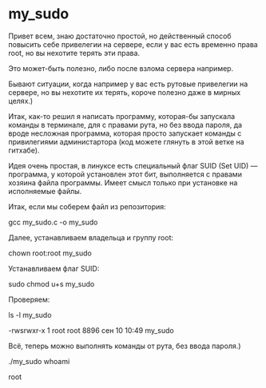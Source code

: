 # my_sudo

Привет всем, знаю достаточно простой, но действенный способ повысить себе привелегии на сервере, если у вас есть временно права root, но вы нехотите терять эти права.

Это может-быть полезно, либо после взлома сервера например.

Бывают ситуации, когда например у вас есть рутовые привелегии на сервере, но вы нехотите их терять, короче полезно даже в мирных целях.)

Итак, как-то решил я написать программу, которая-бы запускала команды в терминале, для с правами рута, но без ввода пароля, да вроде несложная программа, которая просто запускает команды с привилегиями администартора (код можете глянуть в этой ветке на гитхабе).

Идея очень простая, в линуксе есть специальный флаг SUID (Set UID) — программа, у которой установлен этот бит, выполняется с правами хозяина файла программы. Имеет смысл только при установке на исполняемые файлы.

Итак, если мы соберем файл из репозитория:

gcc my_sudo.c -o my_sudo

Далее, устанавливаем владельца и группу root:

chown root:root my_sudo

Устанавливаем флаг SUID:

sudo chmod u+s my_sudo

Проверяем:

ls -l my_sudo

-rwsrwxr-x 1 root root 8896 сен 10 10:49 my_sudo

Всё, теперь можно выполнять команды от рута, без ввода пароля.)

./my_sudo whoami

root

